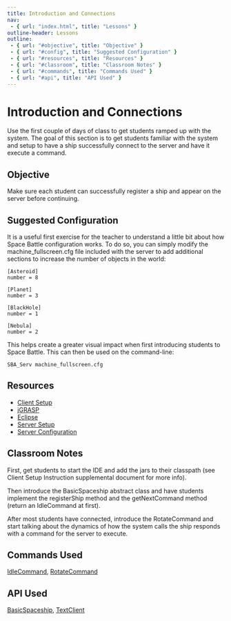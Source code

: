 ```yaml
---
title: Introduction and Connections
nav:
 - { url: "index.html", title: "Lessons" }
outline-header: Lessons
outline:
 - { url: "#objective", title: "Objective" }
 - { url: "#config", title: "Suggested Configuration" }
 - { url: "#resources", title: "Resources" }
 - { url: "#classroom", title: "Classroom Notes" }
 - { url: "#commands", title: "Commands Used" }
 - { url: "#api", title: "API Used" }
---
```


Introduction and Connections
============================
Use the first couple of days of class to get students ramped up with the system.  The goal of this section is to get students familiar with the system and setup to have a ship successfully connect to the server and have it execute a command. 

<a name="objective"></a>Objective
---------------------------------
Make sure each student can successfully register a ship and appear on the server before continuing. 

<a name="config"></a>Suggested Configuration
--------------------------------
It is a useful first exercise for the teacher to understand a little bit about how Space Battle configuration works.  To do so, you can simply modify the machine_fullscreen.cfg file included with the server to add additional sections to increase the number of objects in the world:

    [Asteroid]
    number = 8
    
    [Planet]
    number = 3
    
    [BlackHole]
    number = 1
    
    [Nebula]
    number = 2

This helps create a greater visual impact when first introducing students to Space Battle.  This can then be used on the command-line:

    SBA_Serv machine_fullscreen.cfg
 
<a name="resources"></a>Resources
------------------------------

 * [Client Setup](../client/index.html)
  * [jGRASP](../client/jGRASP/index.html)
  * [Eclipse](../client/Eclipse/index.html)
 * [Server Setup](../server/setup.html)
 * [Server Configuration](../server/config.html)
 
<a name="classroom"></a>Classroom Notes
--------------------------------
First, get students to start the IDE and add the jars to their classpath (see Client Setup Instruction supplemental document for more info). 

Then introduce the BasicSpaceship abstract class and have students implement the registerShip method and the getNextCommand method (return an IdleCommand at first). 

After most students have connected, introduce the RotateCommand and start talking about the dynamics of how the system calls the ship responds with a command for the server to execute. 

<a name="commands"></a>Commands Used
--------------------------------
[IdleCommand](http://mikeware.github.io/SpaceBattleArena/client/java_doc/ihs/apcs/spacebattle/commands/IdleCommand.html), [RotateCommand](http://mikeware.github.io/SpaceBattleArena/client/java_doc/ihs/apcs/spacebattle/commands/RotateCommand.html)

<a name="api"></a>API Used
-----------------------------
[BasicSpaceship](http://mikeware.github.io/SpaceBattleArena/client/java_doc/ihs/apcs/spacebattle/BasicSpaceship.html), [TextClient](http://mikeware.github.io/SpaceBattleArena/client/java_doc/ihs/apcs/spacebattle/TextClient.html)
